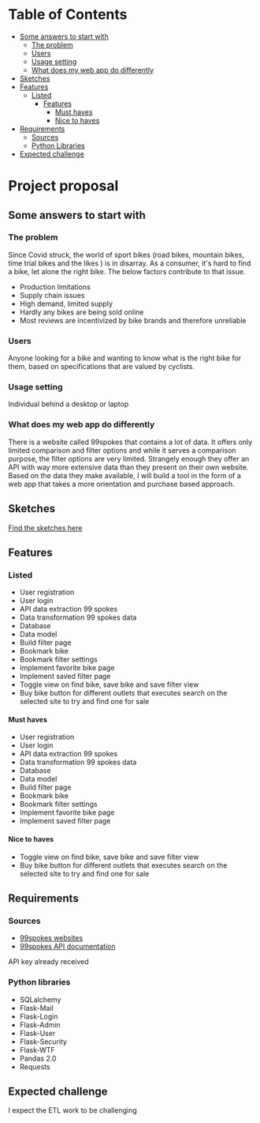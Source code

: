 # Table of Contents
- [Some answers to start with](#some-answers-to-start-with)
   - [The problem](#the-problem)
   - [Users](#users)
   - [Usage setting](#usage-setting)
   - [What does my web app do differently](#what-does-my-web-app-do-differently)
- [Sketches](#sketches)
- [Features](#features)
  - [Listed](#listed)
    - [Features](#features)
      - [Must haves](#must-haves)
      - [Nice to haves](#nice-to-haves)
- [Requirements](#requirements)
  - [Sources](#sources)
  - [Python Libraries](#python-libraries)
- [Expected challenge](#expected-challenge)


# Project proposal

## Some answers to start with

### The problem

Since Covid struck, the world of sport bikes (road bikes, mountain bikes, time trial bikes and the likes ) is in 
disarray. As a consumer, it's hard to find a bike, let alone the right bike. The below factors contribute to that issue.
- Production limitations
- Supply chain issues
- High demand, limited supply
- Hardly any bikes are being sold online
- Most reviews are incentivized by bike brands and therefore unreliable

### Users

Anyone looking for a bike and wanting to know what is the right bike for them, based on specifications that are valued 
by cyclists.

### Usage setting

Individual behind a desktop or laptop

### What does my web app do differently

There is a website called 99spokes that contains a lot of data. It offers only limited comparison and filter options 
and while it serves a comparison purpose, the filter options are very limited. Strangely enough they offer an API 
with way more extensive data than they present on their own website. Based on the data they make available, I will build
a tool in the form of a web app that takes a more orientation and purchase based approach.

## Sketches

[Find the sketches here](https://www.figma.com/file/ejfedIdjG2nnxIFH3co1YA?embed_host=share&kind=&node-id=0%3A1&t=nUI5HUZSCfdriOfR-1) 

## Features

### Listed

- User registration
- User login
- API data extraction 99 spokes
- Data transformation 99 spokes data
- Database
- Data model
- Build filter page
- Bookmark bike
- Bookmark filter settings
- Implement favorite bike page
- Implement saved filter page
- Toggle view on find bike, save bike and save filter view
- Buy bike button  for different outlets that executes search on the selected site to try and find one for sale

#### Must haves

- User registration
- User login
- API data extraction 99 spokes
- Data transformation 99 spokes data
- Database
- Data model
- Build filter page
- Bookmark bike
- Bookmark filter settings
- Implement favorite bike page
- Implement saved filter page

#### Nice to haves

- Toggle view on find bike, save bike and save filter view
- Buy bike button  for different outlets that executes search on the selected site to try and find one for sale

## Requirements

### Sources

- [99spokes websites](https://99spokes.com/en-EU)
- [99spokes API documentation](https://api.99spokes.com/docs)

API key already received

### Python libraries

- SQLalchemy
- Flask-Mail
- Flask-Login
- Flask-Admin
- Flask-User
- Flask-Security
- Flask-WTF
- Pandas 2.0
- Requests

## Expected challenge

I expect the ETL work to be challenging